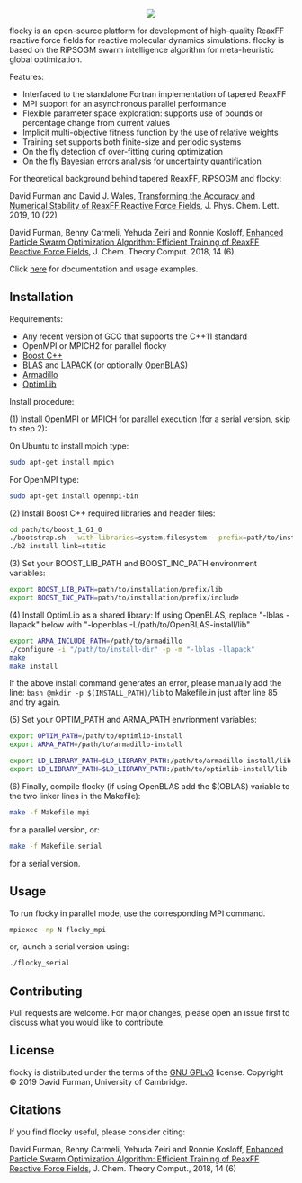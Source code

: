 <p align="center">
  <img src="https://github.com/df398/flocky/blob/master/flocky-logo.jpg">
</p>

flocky is an open-source platform for development of high-quality ReaxFF reactive force fields for reactive molecular dynamics simulations. flocky is based on the RiPSOGM swarm intelligence algorithm for meta-heuristic global optimization.

Features:

* Interfaced to the standalone Fortran implementation of tapered ReaxFF
* MPI support for an asynchronous parallel performance
* Flexible parameter space exploration: supports use of bounds or percentage change from current values
* Implicit multi-objective fitness function by the use of relative weights
* Training set supports both finite-size and periodic systems
* On the fly detection of over-fitting during optimization
* On the fly Bayesian errors analysis for uncertainty quantification


For theoretical background behind tapered ReaxFF, RiPSOGM and flocky:

David Furman and David J. Wales,
[Transforming the Accuracy and Numerical Stability of ReaxFF Reactive Force Fields](https://pubs.acs.org/doi/abs/10.1021/acs.jpclett.9b02810),
J. Phys. Chem. Lett. 2019, 10 (22)

David Furman, Benny Carmeli, Yehuda Zeiri and Ronnie Kosloff,
[Enhanced Particle Swarm Optimization Algorithm: Efficient Training of ReaxFF Reactive Force Fields](https://pubs.acs.org/doi/10.1021/acs.jctc.7b01272),
J. Chem. Theory Comput. 2018, 14 (6)

Click [here](https://df398.github.io/flocky/) for documentation and usage examples.


## Installation
Requirements:

* Any recent version of GCC that supports the C++11 standard
* OpenMPI or MPICH2 for parallel flocky
* [Boost C++](https://www.boost.org/)
* [BLAS](http://www.netlib.org/blas/) and [LAPACK](http://www.netlib.org/lapack/) (or optionally [OpenBLAS](https://github.com/xianyi/OpenBLAS))
* [Armadillo](http://arma.sourceforge.net/download.html)
* [OptimLib](https://www.kthohr.com/optimlib.html#installation-method-1-shared-library)

Install procedure:

(1) Install OpenMPI or MPICH for parallel execution (for a serial version, skip to step 2):

On Ubuntu to install mpich type:
```bash
sudo apt-get install mpich
```

For OpenMPI type:
```bash
sudo apt-get install openmpi-bin
```

(2) Install Boost C++ required libraries and header files:
```bash
cd path/to/boost_1_61_0
./bootstrap.sh --with-libraries=system,filesystem --prefix=path/to/installation/prefix
./b2 install link=static
```

(3) Set your BOOST_LIB_PATH and BOOST_INC_PATH environment variables:
```bash
export BOOST_LIB_PATH=path/to/installation/prefix/lib
export BOOST_INC_PATH=path/to/installation/prefix/include
```

(4) Install OptimLib as a shared library:
If using OpenBLAS, replace "-lblas -llapack" below with "-lopenblas -L/path/to/OpenBLAS-install/lib"
```bash
export ARMA_INCLUDE_PATH=/path/to/armadillo
./configure -i "/path/to/install-dir" -p -m "-lblas -llapack"
make
make install
```
If the above install command generates an error, please manually add the line:
```bash @mkdir -p $(INSTALL_PATH)/lib```
to Makefile.in just after line 85 and try again.

(5) Set your OPTIM_PATH and ARMA_PATH envrionment variables:
```bash
export OPTIM_PATH=/path/to/optimlib-install
export ARMA_PATH=/path/to/armadillo-install

export LD_LIBRARY_PATH=$LD_LIBRARY_PATH:/path/to/armadillo-install/lib
export LD_LIBRARY_PATH=$LD_LIBRARY_PATH:/path/to/optimlib-install/lib
```

(6) Finally, compile flocky (if using OpenBLAS add the $(OBLAS) variable to the two linker lines in the Makefile):
```bash
make -f Makefile.mpi
```
for a parallel version, or:
```bash
make -f Makefile.serial
```
for a serial version.

## Usage
To run flocky in parallel mode, use the corresponding MPI command.
```bash
mpiexec -np N flocky_mpi
```
or, launch a serial version using:
```bash
./flocky_serial
```

## Contributing
Pull requests are welcome. For major changes, please open an issue first to discuss what you would like to contribute.

## License
flocky is distributed under the terms of the [GNU GPLv3](https://choosealicense.com/licenses/gpl-3.0/) license.
Copyright © 2019 David Furman, University of Cambridge.

## Citations
If you find flocky useful, please consider citing:

David Furman, Benny Carmeli, Yehuda Zeiri and Ronnie Kosloff,
[Enhanced Particle Swarm Optimization Algorithm: Efficient Training of ReaxFF Reactive Force Fields](https://pubs.acs.org/doi/10.1021/acs.jctc.7b01272),
J. Chem. Theory Comput., 2018, 14 (6)

